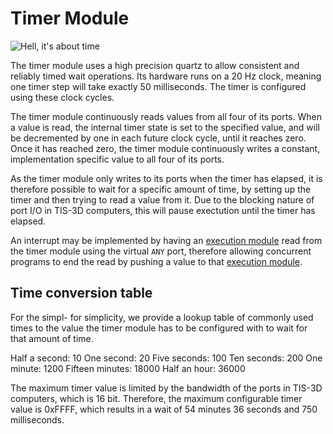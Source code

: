 # Timer Module

![Hell, it's about time](item:tis3d:module_timer)

The timer module uses a high precision quartz to allow consistent and reliably timed wait operations. Its hardware runs on a 20 Hz clock, meaning one timer step will take exactly 50 milliseconds. The timer is configured using these clock cycles.

The timer module continuously reads values from all four of its ports. When a value is read, the internal timer state is set to the specified value, and will be decremented by one in each future clock cycle, until it reaches zero. Once it has reached zero, the timer module continuously writes a constant, implementation specific value to all four of its ports.

As the timer module only writes to its ports when the timer has elapsed, it is therefore possible to wait for a specific amount of time, by setting up the timer and then trying to read a value from it. Due to the blocking nature of port I/O in TIS-3D computers, this will pause exectution until the timer has elapsed.

An interrupt may be implemented by having an [execution module](module_execution.md) read from the timer module using the virtual `ANY` port, therefore allowing concurrent programs to end the read by pushing a value to that [execution module](module_execution.md).

## Time conversion table
For the simpl- for simplicity, we provide a lookup table of commonly used times to the value the timer module has to be configured with to wait for that amount of time.

Half a second: 10
One second: 20
Five seconds: 100
Ten seconds: 200
One minute: 1200
Fifteen minutes: 18000
Half an hour: 36000

The maximum timer value is limited by the bandwidth of the ports in TIS-3D computers, which is 16 bit. Therefore, the maximum configurable timer value is 0xFFFF, which results in a wait of 54 minutes 36 seconds and 750 milliseconds.

